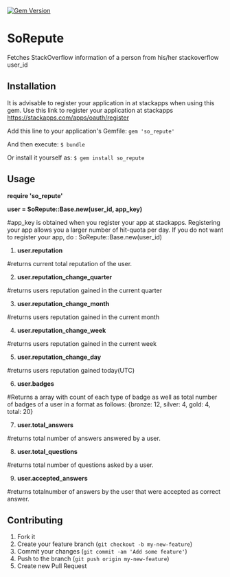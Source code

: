 [![Gem Version](https://badge.fury.io/rb/so_repute.png)](http://badge.fury.io/rb/so_repute)

# SoRepute 

  Fetches StackOverflow information of a person from his/her stackoverflow user_id

## Installation

  It is advisable to register your application in at stackapps when using this gem. Use this link to register your application at stackapps https://stackapps.com/apps/oauth/register

Add this line to your application's Gemfile:
  `gem 'so_repute'`

And then execute:
  `$ bundle`

Or install it yourself as:
  `$ gem install so_repute`

## Usage

  **require 'so_repute'**

  **user = SoRepute::Base.new(user_id, app_key)**

  #app_key is obtained when you register your app at stackapps. Registering your app allows you a larger number of hit-quota per day. If you do not want to register your app, do : SoRepute::Base.new(user_id)

  1) **user.reputation**

  #returns current total reputation of the user.

  2) **user.reputation_change_quarter**

  #returns users reputation gained in the current quarter

  3) **user.reputation_change_month**

  #returns users reputation gained in the current month


  4) **user.reputation_change_week**

  #returns users reputation gained in the current week
  

  5) **user.reputation_change_day**

  #returns users reputation gained today(UTC) 
  
  6) **user.badges**

  #Returns a array with count of each type of badge as well as total number of badges of a user in a format as follows: {bronze: 12, silver: 4, gold: 4, total: 20}
  

  7) **user.total_answers**

  #returns total number of answers answered by a user.
  
    
  8) **user.total_questions**

  #returns total number of questions asked by a user.
  
  
  9) **user.accepted_answers**

  #returns totalnumber of answers by the user that were accepted as correct answer.
  

## Contributing

1. Fork it
2. Create your feature branch (`git checkout -b my-new-feature`)
3. Commit your changes (`git commit -am 'Add some feature'`)
4. Push to the branch (`git push origin my-new-feature`)
5. Create new Pull Request
